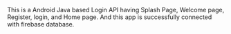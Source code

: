 This is a Android Java based Login API having Splash Page, Welcome page, Register, login, and Home page. 
And this app is successfully connected with firebase database.